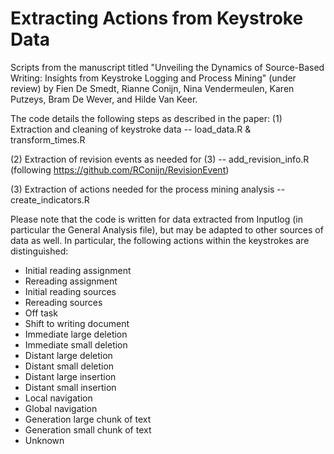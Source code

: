 # Extracting Actions from Keystroke Data

Scripts from the manuscript titled "Unveiling the Dynamics of Source-Based Writing: Insights from Keystroke Logging and Process Mining" (under review)
by Fien De Smedt, Rianne Conijn, Nina Vendermeulen, Karen Putzeys, Bram De Wever, and Hilde Van Keer.

The code details the following steps as described in the paper:
(1) Extraction and cleaning of keystroke data -- load_data.R & transform_times.R

(2) Extraction of revision events as needed for (3) -- add_revision_info.R (following https://github.com/RConijn/RevisionEvent)

(3) Extraction of actions needed for the process mining analysis -- create_indicators.R


Please note that the code is written for data extracted from Inputlog (in particular the General Analysis file), but may be adapted to other sources of data as well.
In particular, the following actions within the keystrokes are distinguished:
- Initial reading assignment
- Rereading assignment
- Initial reading sources
- Rereading sources
- Off task
- Shift to writing document
- Immediate large deletion
- Immediate small deletion
- Distant large deletion
- Distant small deletion
- Distant large insertion
- Distant small insertion
- Local navigation
- Global navigation
- Generation large chunk of text
- Generation small chunk of text
- Unknown
